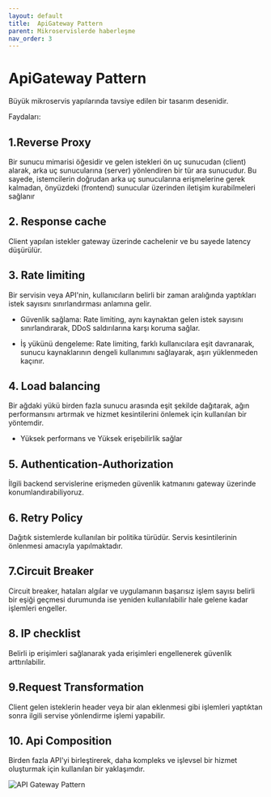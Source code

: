 ```yaml
---
layout: default
title:  ApiGateway Pattern
parent: Mikroservislerde haberleşme
nav_order: 3
---
```


# ApiGateway Pattern

Büyük mikroservis yapılarında tavsiye edilen bir tasarım desenidir.

Faydaları:

## 1.Reverse Proxy

 Bir sunucu mimarisi öğesidir ve gelen istekleri ön uç sunucudan (client) alarak, arka uç sunucularına (server) yönlendiren bir tür ara sunucudur. Bu sayede, istemcilerin doğrudan arka uç sunucularına erişmelerine gerek kalmadan, önyüzdeki (frontend) sunucular üzerinden iletişim kurabilmeleri sağlanır

## 2.  Response cache

 Client yapılan istekler gateway üzerinde cachelenir ve bu sayede latency düşürülür.

## 3. Rate limiting

Bir servisin veya API'nin, kullanıcıların belirli bir zaman aralığında yaptıkları istek sayısını sınırlandırması anlamına gelir.

- Güvenlik sağlama: Rate limiting, aynı kaynaktan gelen istek sayısını sınırlandırarak, DDoS saldırılarına karşı koruma sağlar.

- İş yükünü dengeleme: Rate limiting, farklı kullanıcılara eşit davranarak, sunucu kaynaklarının dengeli kullanımını sağlayarak, aşırı yüklenmeden kaçınır.

## 4. Load balancing

Bir ağdaki yükü birden fazla sunucu arasında eşit şekilde dağıtarak, ağın performansını artırmak ve hizmet kesintilerini önlemek için kullanılan bir yöntemdir.

- Yüksek performans ve Yüksek erişebilirlik sağlar

## 5. Authentication-Authorization

İlgili backend servislerine erişmeden güvenlik katmanını gateway üzerinde konumlandırabiliyoruz.

## 6. Retry Policy

Dağıtık sistemlerde kullanılan bir politika türüdür. Servis kesintilerinin önlenmesi amacıyla yapılmaktadır.

## 7.Circuit Breaker

 Circuit breaker, hataları algılar ve uygulamanın başarısız işlem sayısı belirli bir eşiği geçmesi durumunda ise yeniden kullanılabilir hale gelene kadar işlemleri engeller.

## 8. IP checklist

   Belirli ip erişimleri sağlanarak  yada erişimleri engellenerek güvenlik arttırılabilir.

## 9.Request Transformation

Client gelen isteklerin header veya bir alan eklenmesi gibi işlemleri yaptıktan sonra ilgili servise yönlendirme işlemi yapabilir.

## 10. Api Composition

Birden fazla API'yi birleştirerek, daha kompleks ve işlevsel bir hizmet oluşturmak için kullanılan bir yaklaşımdır.

![API Gateway Pattern](./../kaynaklar/apigateway-pattern.png)
